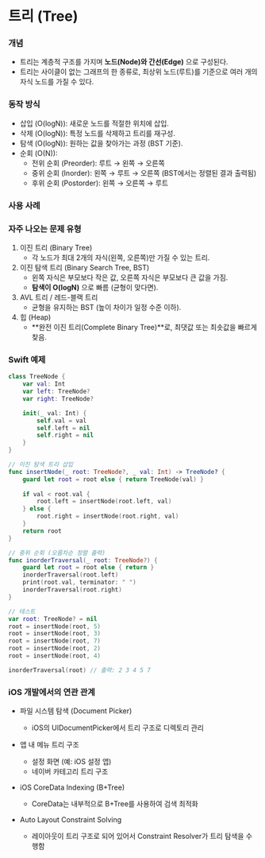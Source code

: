 # 트리 (Tree)
### 개념
- 트리는 계층적 구조를 가지며 **노드(Node)와 간선(Edge)** 으로 구성된다.
- 트리는 사이클이 없는 그래프의 한 종류로, 최상위 노드(루트)를 기준으로 여러 개의 자식 노드를 가질 수 있다.

### 동작 방식
- 삽입 (O(logN)): 새로운 노드를 적절한 위치에 삽입.
- 삭제 (O(logN)): 특정 노드를 삭제하고 트리를 재구성.
- 탐색 (O(logN)): 원하는 값을 찾아가는 과정 (BST 기준).
- 순회 (O(N)):
  - 전위 순회 (Preorder): 루트 → 왼쪽 → 오른쪽
  - 중위 순회 (Inorder): 왼쪽 → 루트 → 오른쪽 (BST에서는 정렬된 결과 출력됨)
  - 후위 순회 (Postorder): 왼쪽 → 오른쪽 → 루트

### 사용 사례

### 자주 나오는 문제 유형
1.	이진 트리 (Binary Tree)
    - 각 노드가 최대 2개의 자식(왼쪽, 오른쪽)만 가질 수 있는 트리.
2.	이진 탐색 트리 (Binary Search Tree, BST)
    - 왼쪽 자식은 부모보다 작은 값, 오른쪽 자식은 부모보다 큰 값을 가짐.
    - **탐색이 O(logN)** 으로 빠름 (균형이 맞다면).
3.	AVL 트리 / 레드-블랙 트리
    - 균형을 유지하는 BST (높이 차이가 일정 수준 이하).
4.	힙 (Heap)
    - **완전 이진 트리(Complete Binary Tree)**로, 최댓값 또는 최솟값을 빠르게 찾음.

### Swift 예제
```swift
class TreeNode {
    var val: Int
    var left: TreeNode?
    var right: TreeNode?

    init(_ val: Int) {
        self.val = val
        self.left = nil
        self.right = nil
    }
}

// 이진 탐색 트리 삽입
func insertNode(_ root: TreeNode?, _ val: Int) -> TreeNode? {
    guard let root = root else { return TreeNode(val) }
    
    if val < root.val {
        root.left = insertNode(root.left, val)
    } else {
        root.right = insertNode(root.right, val)
    }
    return root
}

// 중위 순회 (오름차순 정렬 출력)
func inorderTraversal(_ root: TreeNode?) {
    guard let root = root else { return }
    inorderTraversal(root.left)
    print(root.val, terminator: " ")
    inorderTraversal(root.right)
}

// 테스트
var root: TreeNode? = nil
root = insertNode(root, 5)
root = insertNode(root, 3)
root = insertNode(root, 7)
root = insertNode(root, 2)
root = insertNode(root, 4)

inorderTraversal(root) // 출력: 2 3 4 5 7
```

### iOS 개발에서의 연관 관계
- 파일 시스템 탐색 (Document Picker)
    - iOS의 UIDocumentPicker에서 트리 구조로 디렉토리 관리

- 앱 내 메뉴 트리 구조
    - 설정 화면 (예: iOS 설정 앱)
    - 네이버 카테고리 트리 구조

- iOS CoreData Indexing (B+Tree)
    - CoreData는 내부적으로 B+Tree를 사용하여 검색 최적화

- Auto Layout Constraint Solving
    - 레이아웃이 트리 구조로 되어 있어서 Constraint Resolver가 트리 탐색을 수행함